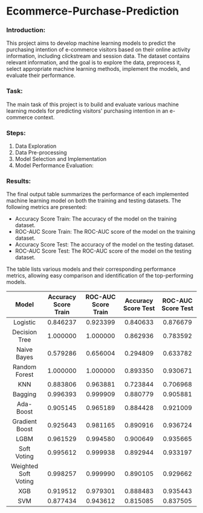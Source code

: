 # Ecommerce-Purchase-Prediction

### Introduction:
This project aims to develop machine learning models to predict the purchasing intention of e-commerce visitors based on their online activity information, including clickstream and session data. The dataset contains relevant information, and the goal is to explore the data, preprocess it, select appropriate machine learning methods, implement the models, and evaluate their performance.

### Task:
The main task of this project is to build and evaluate various machine learning models for predicting visitors' purchasing intention in an e-commerce context. 

### Steps:
1. Data Exploration
2. Data Pre-processing
3. Model Selection and Implementation
4. Model Performance Evaluation:

### Results:
The final output table summarizes the performance of each implemented machine learning model on both the training and testing datasets. The following metrics are presented:

* Accuracy Score Train: The accuracy of the model on the training dataset.
* ROC-AUC Score Train: The ROC-AUC score of the model on the training dataset.
* Accuracy Score Test: The accuracy of the model on the testing dataset.
* ROC-AUC Score Test: The ROC-AUC score of the model on the testing dataset.

The table lists various models and their corresponding performance metrics, allowing easy comparison and identification of the top-performing models.

| 	Model	| 	Accuracy Score Train	| 	ROC-AUC Score Train	 | 	Accuracy Score Test	 | 	ROC-AUC Score Test	 |
| 	:-----:	| 	:-----:	| 	:-----:	 | 	:-----:	 | 	:-----:	 |
| 	Logistic|	0.846237|	0.923399|	0.840633|	0.876679	 |
| 	Decision Tree	|1.000000|	1.000000|	0.862936|	0.783592	 |
| 	Naive Bayes|	0.579286|	0.656004|	0.294809|	0.633782|
|Random Forest|	1.000000|	1.000000|	0.893350|	0.930671|
|KNN	|0.883806	|0.963881	|0.723844	|0.706968|
|Bagging|	0.996393|	0.999909|	0.880779|	0.905881|
|Ada-Boost|	0.905145	|0.965189	|0.884428	|0.921009|
|Gradient Boost	|0.925643	|0.981165|	0.890916|	0.936724|
|LGBM|	0.961529|	0.994580|	0.900649|	0.935665|
|Soft Voting	|0.995612	|0.999938|	0.892944|	0.933197|
|Weighted Soft Voting	|0.998257|	0.999990|	0.890105|	0.929662|
|XGB	|0.919512|	0.979301	|0.888483|	0.935443|
|SVM|	0.877434|	0.943612|	0.815085|	0.837505|
